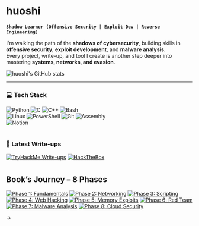 
# huoshi

**`Shadow Learner (Offensive Security | Exploit Dev | Reverse Engineering)`**

I'm walking the path of the **shadows of cybersecurity**, building skills in **offensive security**, **exploit development**, and **malware analysis**.  
Every project, write-up, and tool I create is another step deeper into mastering **systems, networks, and evasion**.  

![huoshi's GitHub stats](https://github-readme-stats.vercel.app/api?username=huosh1&show_icons=true&theme=vision-friendly-dark)


---

### 💻 Tech Stack
<!-- Badges from https://github.com/Ileriayo/markdown-badges -->

![Python](https://img.shields.io/badge/python-3670A0?style=for-the-badge&logo=python&logoColor=ffdd54)
![C](https://img.shields.io/badge/c-%2300599C.svg?style=for-the-badge&logo=c&logoColor=white)
![C++](https://img.shields.io/badge/c++-%2300599C.svg?style=for-the-badge&logo=cplusplus&logoColor=white)
![Bash](https://img.shields.io/badge/bash-%23121011.svg?style=for-the-badge&logo=gnu-bash&logoColor=white)<br/>
![Linux](https://img.shields.io/badge/linux-%23FCC624.svg?style=for-the-badge&logo=linux&logoColor=black)
![PowerShell](https://img.shields.io/badge/powershell-%235391FE.svg?style=for-the-badge&logo=powershell&logoColor=white)
![Git](https://img.shields.io/badge/git-%23F05033.svg?style=for-the-badge&logo=git&logoColor=white)
![Assembly](https://img.shields.io/badge/assembly-%23000000.svg?style=for-the-badge&logo=amd&logoColor=white)<br/>
![Notion](https://img.shields.io/badge/Notion-%23000000.svg?style=for-the-badge&logo=notion&logoColor=white)


#

### 📜 Latest Write-ups

[![TryHackMe Write-ups](https://custom-icon-badges.demolab.com/badge/-TryHackMe_Writeups-333333?style=for-the-badge&logo=markdown&logoColor=white)](https://github.com/huoshi/cybersecurity-writeups/tree/main/THM)
[![HackTheBox](https://custom-icon-badges.demolab.com/badge/-HackTheBox-111111?style=for-the-badge&logo=markdown&logoColor=white)](https://github.com/huoshi/cybersecurity-writeups/tree/main/HTB)

#

## **Book’s Journey – 8 Phases**

<!-- BEGIN BOOK-PHASE-CARDS -->
[![Phase 1: Fundamentals](./assets/phase1.png)](#phase-1-computer-fundamentals--core-knowledge)
[![Phase 2: Networking](./assets/phase2.png)](#phase-2-networking--cybersecurity-fundamentals)
[![Phase 3: Scripting](./assets/phase3.png)](#phase-3-scripting--programming-skills)
[![Phase 4: Web Hacking](./assets/phase4.png)](#phase-4-web-hacking--pentesting)
[![Phase 5: Memory Exploits](./assets/phase5.png)](#phase-5-memory-exploits--low-level-attacks)
[![Phase 6: Red Team](./assets/phase6.png)](#phase-6-red-team-operations--advanced-offense)
[![Phase 7: Malware Analysis](./assets/phase7.png)](#phase-7-malware-analysis--reverse-engineering)
[![Phase 8: Cloud Security](./assets/phase8.png)](#phase-8-cloud--cloud-security)
<!-- END BOOK-PHASE-CARDS -->
->



